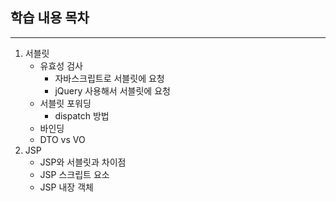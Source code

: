 ## 학습 내용 목차

---

1. 서블릿
   - 유효성 검사
     - 자바스크립트로 서블릿에 요청 
     - jQuery 사용해서 서블릿에 요청
   - 서블릿 포워딩
     - dispatch 방법
   - 바인딩
   - DTO vs VO
2. JSP
   - JSP와 서블릿과 차이점
   - JSP 스크립트 요소
   - JSP 내장 객체